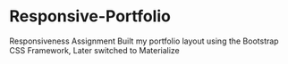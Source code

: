 # Responsive-Portfolio
Responsiveness Assignment
Built my portfolio layout using the Bootstrap CSS Framework, Later switched to Materialize

